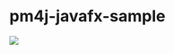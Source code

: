 pm4j-javafx-sample
==================

<img src="http://www.kunas.eu:8090/download/attachments/10453086/pm4jjavafxsample.png?version=1&modificationDate=1388774433065&api=v2"/>
